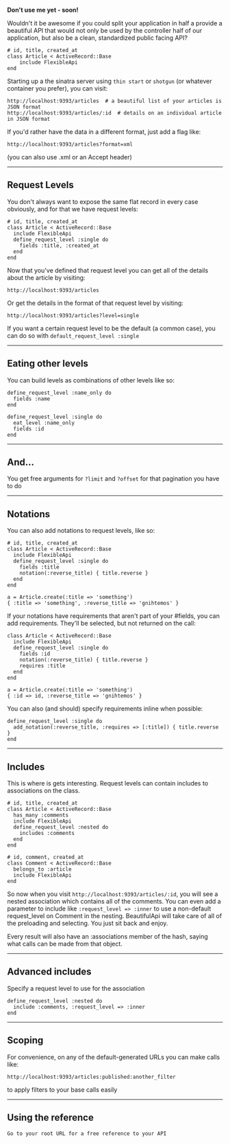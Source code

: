 __Don't use me yet - soon!__

Wouldn't it be awesome if you could split your application in half a provide a beautiful API that would not only be used by the controller half of our application, but also be a clean, standardized public facing API?

    # id, title, created_at
    class Article < ActiveRecord::Base
	    include FlexibleApi
    end

Starting up a the sinatra server using `thin start` or `shotgun` (or whatever container you prefer), you can visit:

    http://localhost:9393/articles  # a beautiful list of your articles is JSON format
    http://localhost:9393/articles/:id  # details on an individual article in JSON format

If you'd rather have the data in a different format, just add a flag like:

    http://localhost:9393/articles?format=xml

(you can also use .xml or an Accept header)

---

## Request Levels

You don't always want to expose the same flat record in every case obviously, and for that we have request levels:

    # id, title, created_at
    class Article < ActiveRecord::Base
      include FlexibleApi
      define_request_level :single do  
        fields :title, :created_at
      end
    end

Now that you've defined that request level you can get all of the details about the article by visiting: 

    http://localhost:9393/articles

Or get the details in the format of that request level by visiting:

    http://localhost:9393/articles?level=single

If you want a certain request level to be the default (a common case), you can do so with `default_request_level :single`

---

## Eating other levels

You can build levels as combinations of other levels like so:

    define_request_level :name_only do
      fields :name
    end

    define_request_level :single do
      eat_level :name_only
      fields :id
    end

---

## And...

You get free arguments for `?limit` and `?offset` for that pagination you have to do

---

## Notations

You can also add notations to request levels, like so:

    # id, title, created_at
    class Article < ActiveRecord::Base
      include FlexibleApi
      define_request_level :single do
        fields :title
        notation(:reverse_title) { title.reverse }
      end
    end

    a = Article.create(:title => 'something')
    { :title => 'something', :reverse_title => 'gnihtemos' }

If your notations have requirements that aren't part of your #fields, you can add requirements.  They'll be selected, but not returned on the call:

    class Article < ActiveRecord::Base
      include FlexibleApi
      define_request_level :single do
        fields :id
        notation(:reverse_title) { title.reverse }
        requires :title
      end
    end

    a = Article.create(:title => 'something')
    { :id => id, :reverse_title => 'gnihtemos' }

You can also (and should) specify requirements inline when possible:

    define_request_level :single do
      add_notation(:reverse_title, :requires => [:title]) { title.reverse }
    end

---

## Includes

This is where is gets interesting.  Request levels can contain includes to associations on the class.

    # id, title, created_at
    class Article < ActiveRecord::Base
      has_many :comments
      include FlexibleApi
      define_request_level :nested do
        includes :comments
      end
    end

    # id, comment, created_at
    class Comment < ActiveRecord::Base
      belongs_to :article
      include FlexibleApi
    end

So now when you visit `http://localhost:9393/articles/:id`, you will see a nested association which contains all of the comments.  You can even add a parameter to include like `:request_level => :inner` to use a non-default request_level on Comment in the nesting.  BeautifulApi will take care of all of the preloading and selecting.  You just sit back and enjoy.

Every result will also have an :associations member of the hash, saying what calls can be made from that object.

---

## Advanced includes

Specify a request level to use for the association

    define_request_level :nested do
      include :comments, :request_level => :inner
    end

---

## Scoping

For convenience, on any of the default-generated URLs you can make calls like:

    http://localhost:9393/articles:published:another_filter

to apply filters to your base calls easily

---

## Using the reference

    Go to your root URL for a free reference to your API
